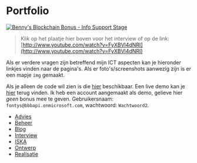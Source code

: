 # Portfolio

[![Benny's Blockchain Bonus - Info Support Stage](http://img.youtube.com/vi/FyXBVl4dNRI/0.jpg)](http://www.youtube.com/watch?v=FyXBVl4dNRI)

> Klik op het plaatje hier boven voor het interview of op de link: [http://www.youtube.com/watch?v=FyXBVl4dNRI](http://www.youtube.com/watch?v=FyXBVl4dNRI)

Als er verdere vragen zijn betreffend mijn ICT aspecten kan je hieronder linkjes vinden naar de pagina's. Als er foto's/screenshots aanwezig zijn is er een mapje `img` gemaakt.

Als je alleen de code wil zien is die [hier](./realisatie/code) beschikbaar. Een live demo kan je [hier](https://bbb-apiv2.azurewebsites.net/web) terug vinden. Ik heb een account aangemaakt als demo, gelieve hier _geen_ bonus mee te geven. Gebruikersnaam: `fontys@bbbapi.onmicrosoft.com`, wachtwoord: `Wachtwoord2`.

- [Advies](./advies/README.md)
- [Beheer](./beheer/README.md)
- [Blog](./blog/README.md)
- [Interview](./interview/README.md)
- [ISKA](./ISKA/README.md)
- [Ontwerp](./ontwerp/README.md)
- [Realisatie](./realisatie/README.md)
